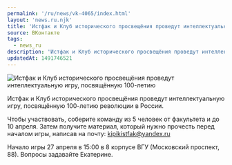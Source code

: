 ```yaml
---
permalink: '/ru/news/vk-4065/index.html'
layout: 'news.ru.njk'
title: 'Истфак и Клуб исторического просвещёния проведут интеллектуальную игру, посвящённую 100-летию революции в России'
source: ВКонтакте
tags:
  - news_ru
description: 'Истфак и Клуб исторического просвещёния проведут интеллектуальную игру, посвящённую 100-летию революции в России'
updatedAt: 1491746521
---
```

![Истфак и Клуб исторического просвещёния проведут интеллектуальную игру, посвящённую 100-летию](https://sun9-46.userapi.com/impf/c626528/v626528501/6052c/l_nWFJIufqs.jpg?size=700x525&quality=96&proxy=1&sign=ff0b42018bf9ebf0ab4629992eeea3e0&c_uniq_tag=ITsVKsbOuHtJu5YNL17edDie_Z7UYr1GRfybnCaqW2c&type=album)

Истфак и Клуб исторического просвещёния проведут интеллектуальную игру, посвящённую 100-летию революции в России.

Чтобы участвовать, соберите команду из 5 человек от факультета и до 10 апреля. Затем получите материал, который нужно прочесть перед началом игры, написав на почту: kipikistfak@yandex.ru

Начало игры 27 апреля в 15:00 в 8 корпусе ВГУ (Московский проспект, 88).
Вопросы задавайте Екатерине.
